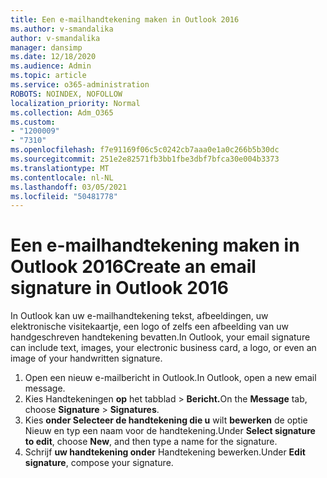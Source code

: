```yaml
---
title: Een e-mailhandtekening maken in Outlook 2016
ms.author: v-smandalika
author: v-smandalika
manager: dansimp
ms.date: 12/18/2020
ms.audience: Admin
ms.topic: article
ms.service: o365-administration
ROBOTS: NOINDEX, NOFOLLOW
localization_priority: Normal
ms.collection: Adm_O365
ms.custom:
- "1200009"
- "7310"
ms.openlocfilehash: f7e91169f06c5c0242cb7aaa0e1a0c266b5b30dc
ms.sourcegitcommit: 251e2e82571fb3bb1fbe3dbf7bfca30e004b3373
ms.translationtype: MT
ms.contentlocale: nl-NL
ms.lasthandoff: 03/05/2021
ms.locfileid: "50481778"
---
```

# <a name="create-an-email-signature-in-outlook-2016"></a><span data-ttu-id="a9ec9-102">Een e-mailhandtekening maken in Outlook 2016</span><span class="sxs-lookup"><span data-stu-id="a9ec9-102">Create an email signature in Outlook 2016</span></span>

<span data-ttu-id="a9ec9-103">In Outlook kan uw e-mailhandtekening tekst, afbeeldingen, uw elektronische visitekaartje, een logo of zelfs een afbeelding van uw handgeschreven handtekening bevatten.</span><span class="sxs-lookup"><span data-stu-id="a9ec9-103">In Outlook, your email signature can include text, images, your electronic business card, a logo, or even an image of your handwritten signature.</span></span>

1. <span data-ttu-id="a9ec9-104">Open een nieuw e-mailbericht in Outlook.</span><span class="sxs-lookup"><span data-stu-id="a9ec9-104">In Outlook, open a new email message.</span></span>
2. <span data-ttu-id="a9ec9-105">Kies Handtekeningen **op** het tabblad  >  **Bericht.**</span><span class="sxs-lookup"><span data-stu-id="a9ec9-105">On the **Message** tab, choose **Signature** > **Signatures**.</span></span>
3. <span data-ttu-id="a9ec9-106">Kies **onder Selecteer de handtekening die u** wilt **bewerken** de optie Nieuw en typ een naam voor de handtekening.</span><span class="sxs-lookup"><span data-stu-id="a9ec9-106">Under **Select signature to edit**, choose **New**, and then type a name for the signature.</span></span>
4. <span data-ttu-id="a9ec9-107">Schrijf **uw handtekening onder** Handtekening bewerken.</span><span class="sxs-lookup"><span data-stu-id="a9ec9-107">Under **Edit signature**, compose your signature.</span></span>
